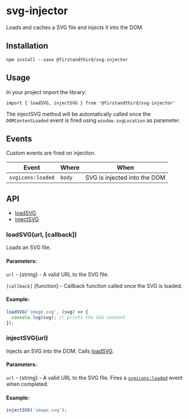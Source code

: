 # svg-injector
Loads and caches a SVG file and injects it into the DOM.

## Installation

`npm install --save @firstandthird/svg-injector`

## Usage

In your project import the library:

`import { loadSVG, injectSVG } from '@firstandthird/svg-injector'`

The injectSVG method will be automatically called  once the `DOMContentLoaded` event is fired using `window.svgLocation` as parameter.

## Events
Custom events are fired on injection.

| Event             | Where   | When                         |
|-------------------|---------|------------------------------|
| `svgicons:loaded` | `body`  | SVG is injected into the DOM |

## API

- [loadSVG](#loadsvg-callback)
- [injectSVG](#injectSVG-url)

### loadSVG(url, [callback])

Loads an SVG file.

#### Parameters:

`url` - {string} - A valid URL to the SVG file.

`[callback]` {function} - Callback function called once the SVG is loaded.

#### Example:

```javascript
loadSVG('image.svg', (svg) => {
  console.log(svg); // prints the SVG content
});
```

### injectSVG(url)

Injects an SVG into the DOM. Calls [loadSVG](#loadsvg-context).

#### Parameters:

`url` - {string} - A valid URL to the SVG file. Fires a [`svgicons:loaded`](#events) event when completed.

#### Example:

```javascript
injectSVG('image.svg');
```
